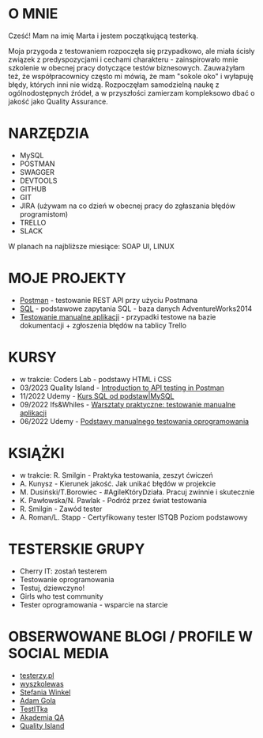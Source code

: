 # O MNIE

Cześć! Mam na imię Marta i jestem początkującą testerką. 
 
Moja przygoda z testowaniem rozpoczęła się przypadkowo, ale miała ścisły związek z predyspozycjami i cechami charakteru - zainspirowało mnie szkolenie w obecnej pracy dotyczące testów biznesowych. Zauważyłam też, że współpracownicy często mi mówią, że mam "sokole oko" i wyłapuję błędy, których inni nie widzą. 
Rozpoczęłam samodzielną naukę z ogólnodostępnych źródeł, a w przyszłości zamierzam kompleksowo dbać o jakość jako Quality Assurance.


# NARZĘDZIA

* MySQL
* POSTMAN
* SWAGGER
* DEVTOOLS
* GITHUB
* GIT
* JIRA (używam na co dzień w obecnej pracy do zgłaszania błędów programistom)
* TRELLO 
* SLACK

W planach na najbliższe miesiące: SOAP UI, LINUX


# MOJE PROJEKTY

* [Postman](https://www.postman.com/martamaciejewska/workspace/testing-api-course) - testowanie REST API przy użyciu Postmana
* [SQL](https://github.com/marta-maciejewska/portfolio/blob/main/SQL/sql-portfolio.md) - podstawowe zapytania SQL - baza danych AdventureWorks2014
* [Testowanie manualne aplikacji](https://drive.google.com/file/d/1uvWOVUwvYIXLZOLYoiyOFYSYSWhkvMUc/view?usp=sharing) - przypadki testowe na bazie dokumentacji + zgłoszenia błędów na tablicy Trello

  
# KURSY

* w trakcie: Coders Lab - podstawy HTML i CSS
* 03/2023 Quality Island - [Introduction to API testing in Postman](https://verified.sertifier.com/en/verify/43633670833562)
* 11/2022 Udemy - [Kurs SQL od podstaw|MySQL](https://udemy-certificate.s3.amazonaws.com/pdf/UC-08c6f5d5-203d-48d5-8d22-be30d3ca0dc0.pdf)
* 09/2022 Ifs&Whiles - [Warsztaty praktyczne: testowanie manualne aplikacji](https://drive.google.com/file/d/1gjMqBTXUeTuhtqtim66TvMR_70Q9LBzq/view)
* 06/2022 Udemy - [Podstawy manualnego testowania oprogramowania](https://udemy-certificate.s3.amazonaws.com/pdf/UC-bd9bdfe2-ccd3-4876-b217-979945d5326c.pdf)


# KSIĄŻKI

* w trakcie: R. Smilgin - Praktyka testowania, zeszyt ćwiczeń
* A. Kunysz - Kierunek jakość. Jak unikać błędów w projekcie
* M. Dusiński/T.Borowiec - #AgileKtóryDziała. Pracuj zwinnie i skutecznie
* K. Pawłowska/N. Pawlak - Podróż przez świat testowania
* R. Smilgin - Zawód tester
* A. Roman/L. Stapp - Certyfikowany tester ISTQB  Poziom podstawowy


# TESTERSKIE GRUPY

* Cherry IT: zostań testerem
* Testowanie oprogramowania
* Testuj, dziewczyno!
* Girls who test community
* Tester oprogramowania - wsparcie na starcie


# OBSERWOWANE BLOGI / PROFILE W SOCIAL MEDIA

* [testerzy.pl](https://testerzy.pl/)
* [wyszkolewas](https://www.wyszkolewas.com.pl/)
* [Stefania Winkel](https://www.instagram.com/mentor_testowania_opr/)
* [Adam Gola](https://www.instagram.com/szkoleniedlaqa/)
* [TestITka](https://www.instagram.com/test.it.ka/)
* [Akademia QA](https://www.instagram.com/akademiaqa.pl/)
* [Quality Island](https://www.linkedin.com/company/qualityisland/)







